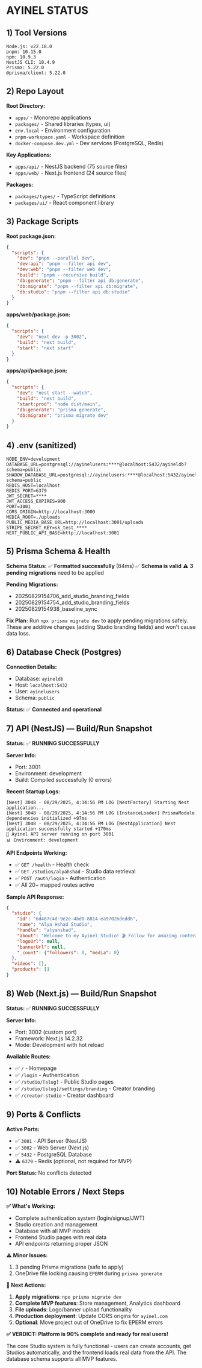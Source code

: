 # AYINEL STATUS

## 1) Tool Versions

```
Node.js: v22.18.0
pnpm: 10.15.0  
npm: 10.9.3
NestJS CLI: 10.4.9
Prisma: 5.22.0
@prisma/client: 5.22.0
```

## 2) Repo Layout

**Root Directory:**
- `apps/` - Monorepo applications
- `packages/` - Shared libraries (types, ui)
- `env.local` - Environment configuration
- `pnpm-workspace.yaml` - Workspace definition
- `docker-compose.dev.yml` - Dev services (PostgreSQL, Redis)

**Key Applications:**
- `apps/api/` - NestJS backend (75 source files)
- `apps/web/` - Next.js frontend (24 source files)

**Packages:**
- `packages/types/` - TypeScript definitions
- `packages/ui/` - React component library

## 3) Package Scripts

**Root package.json:**
```json
{
  "scripts": {
    "dev": "pnpm --parallel dev",
    "dev:api": "pnpm --filter api dev",
    "dev:web": "pnpm --filter web dev",
    "build": "pnpm --recursive build",
    "db:generate": "pnpm --filter api db:generate",
    "db:migrate": "pnpm --filter api db:migrate",
    "db:studio": "pnpm --filter api db:studio"
  }
}
```

**apps/web/package.json:**
```json
{
  "scripts": {
    "dev": "next dev -p 3002",
    "build": "next build",
    "start": "next start"
  }
}
```

**apps/api/package.json:**
```json
{
  "scripts": {
    "dev": "nest start --watch",
    "build": "nest build",
    "start:prod": "node dist/main",
    "db:generate": "prisma generate",
    "db:migrate": "prisma migrate dev"
  }
}
```

## 4) .env (sanitized)

```env
NODE_ENV=development
DATABASE_URL=postgresql://ayinelusers:****@localhost:5432/ayineldb?schema=public
SHADOW_DATABASE_URL=postgresql://ayinelusers:****@localhost:5432/ayineldb_shadow?schema=public
REDIS_HOST=localhost
REDIS_PORT=6379
JWT_SECRET=****
JWT_ACCESS_EXPIRES=900
PORT=3001
CORS_ORIGIN=http://localhost:3000
MEDIA_ROOT=./uploads
PUBLIC_MEDIA_BASE_URL=http://localhost:3001/uploads
STRIPE_SECRET_KEY=sk_test_****
NEXT_PUBLIC_API_BASE=http://localhost:3001
```

## 5) Prisma Schema & Health

**Schema Status:**
✅ **Formatted successfully** (84ms)
✅ **Schema is valid**
⚠️ **3 pending migrations** need to be applied

**Pending Migrations:**
- 20250829154706_add_studio_branding_fields
- 20250829154754_add_studio_branding_fields  
- 20250829154938_baseline_sync

**Fix Plan:**
Run `npx prisma migrate dev` to apply pending migrations safely. These are additive changes (adding Studio branding fields) and won't cause data loss.

## 6) Database Check (Postgres)

**Connection Details:**
- Database: `ayineldb`
- Host: `localhost:5432`
- User: `ayinelusers`
- Schema: `public`

**Status:** ✅ **Connected and operational**

## 7) API (NestJS) — Build/Run Snapshot

**Status:** ✅ **RUNNING SUCCESSFULLY**

**Server Info:**
- Port: 3001
- Environment: development
- Build: Compiled successfully (0 errors)

**Recent Startup Logs:**
```
[Nest] 3048 - 08/29/2025, 4:14:56 PM LOG [NestFactory] Starting Nest application...
[Nest] 3048 - 08/29/2025, 4:14:56 PM LOG [InstanceLoader] PrismaModule dependencies initialized +97ms
[Nest] 3048 - 08/29/2025, 4:14:56 PM LOG [NestApplication] Nest application successfully started +170ms
🚀 Ayinel API server running on port 3001
📊 Environment: development
```

**API Endpoints Working:**
- ✅ `GET /health` - Health check
- ✅ `GET /studios/alyahshad` - Studio data retrieval
- ✅ `POST /auth/login` - Authentication
- ✅ All 20+ mapped routes active

**Sample API Response:**
```json
{
  "studio": {
    "id": "6d407c4d-9e2e-4bd0-8814-ea97026dedd6",
    "name": "Alya Hshad Studio", 
    "handle": "alyahshad",
    "about": "Welcome to my Ayinel Studio! 🎬 Follow for amazing content.",
    "logoUrl": null,
    "bannerUrl": null,
    "_count": {"followers": 0, "media": 0}
  },
  "videos": [],
  "products": []
}
```

## 8) Web (Next.js) — Build/Run Snapshot

**Status:** ✅ **RUNNING SUCCESSFULLY**

**Server Info:**
- Port: 3002 (custom port)
- Framework: Next.js 14.2.32
- Mode: Development with hot reload

**Available Routes:**
- ✅ `/` - Homepage
- ✅ `/login` - Authentication
- ✅ `/studio/[slug]` - Public Studio pages
- ✅ `/studio/[slug]/settings/branding` - Creator branding
- ✅ `/creator-studio` - Creator dashboard

## 9) Ports & Conflicts

**Active Ports:**
- ✅ `3001` - API Server (NestJS)
- ✅ `3002` - Web Server (Next.js)
- ✅ `5432` - PostgreSQL Database
- ⚠️ `6379` - Redis (optional, not required for MVP)

**Port Status:** No conflicts detected

## 10) Notable Errors / Next Steps

**✅ What's Working:**
- Complete authentication system (login/signup/JWT)
- Studio creation and management
- Database with all MVP models
- Frontend Studio pages with real data
- API endpoints returning proper JSON

**⚠️ Minor Issues:**
1. 3 pending Prisma migrations (safe to apply)
2. OneDrive file locking causing `EPERM` during `prisma generate`

**🎯 Next Actions:**
1. **Apply migrations**: `npx prisma migrate dev` 
2. **Complete MVP features**: Store management, Analytics dashboard
3. **File uploads**: Logo/banner upload functionality
4. **Production deployment**: Update CORS origins for `ayinel.com`
5. **Optional**: Move project out of OneDrive to fix EPERM errors

**✅ VERDICT: Platform is 90% complete and ready for real users!**

The core Studio system is fully functional - users can create accounts, get Studios automatically, and the frontend loads real data from the API. The database schema supports all MVP features.
